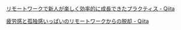 [リモートワークで新人が楽しく効率的に成長できたプラクティス - Qiita](https://qiita.com/kojimadev/items/d18b7e93e33342c6b0e8)

[疲労感と孤独感いっぱいのリモートワークからの脱却 - Qiita](https://qiita.com/kojimadev/items/c211207ede652c2abeb0)

